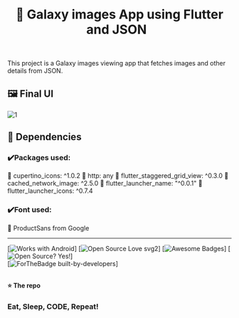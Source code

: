 <h1 align='center'> 🌌 Galaxy images App using Flutter and JSON  &nbsp   </h1> <br>

This project is a Galaxy images viewing app that fetches images and other details from JSON.

## 🖼️ Final UI <br>

<img src="https://raw.githubusercontent.com/sahq-azhar/Flutter-Nasa_Gallery/main/1.jpg" alt="1" border="0">


## 💠 Dependencies <br>
### ✔️Packages used:<br>
🔹 cupertino_icons: ^1.0.2
🔹 http: any
🔹 flutter_staggered_grid_view: ^0.3.0
🔹 cached_network_image: ^2.5.0
🔹 flutter_launcher_name: "^0.0.1"
🔹 flutter_launcher_icons: ^0.7.4

 
### ✔️Font used:<br>
🔹 ProductSans from Google



-----------------------------------------------------------------

[![Works with Android](https://img.shields.io/badge/Works_with-Android-green?style=flat-square)]
[![Open Source Love svg2](https://badges.frapsoft.com/os/v2/open-source.svg?v=103)]
[![Awesome Badges](https://img.shields.io/badge/badges-awesome-green.svg)]
[![Open Source? Yes!](https://badgen.net/badge/Open%20Source%20%3F/Yes%21/blue?icon=github)] <br>
[![ForTheBadge built-by-developers](http://ForTheBadge.com/images/badges/built-by-developers.svg)]
<br>
<br>

**⭐ The repo**



### Eat, Sleep, CODE, Repeat!





